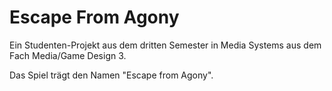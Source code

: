 # Escape From Agony

Ein Studenten-Projekt aus dem dritten Semester in Media Systems aus dem Fach Media/Game Design 3.

Das Spiel trägt den Namen "Escape from Agony".
